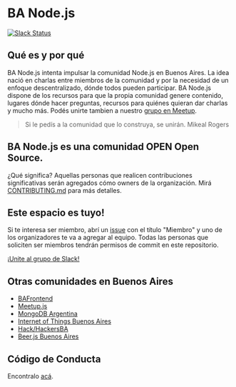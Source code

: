# BA Node.js

[![Slack Status](http://meetupjs.herokuapp.com/badge.svg)](http://meetupjs.herokuapp.com)

## Qué es y por qué

BA Node.js intenta impulsar la comunidad Node.js en Buenos Aires. La idea nació en charlas entre miembros de la comunidad y por la necesidad de un enfoque descentralizado, dónde todos pueden participar. BA Node.js dispone de los recursos para que la propia comunidad genere contenido, lugares dónde hacer preguntas, recursos para quiénes quieran dar charlas y mucho más. Podés unirte tambien a nuestro [grupo en Meetup][1].

> Si le pedís a la comunidad que lo construya, se unirán. Mikeal Rogers


## BA Node.js es una comunidad OPEN Open Source. 

¿Qué significa? Aquellas personas que realicen contribuciones significativas serán agregados cómo owners de la organización. Mirá [CONTRIBUTING.md][2] para más detalles.

## Este espacio es tuyo!
Si te interesa ser miembro, abrí un [issue][9] con el título "Miembro" y uno de los organizadores te va a agregar al equipo.
Todas las personas que soliciten ser miembros tendrán permisos de commit en este repositorio.

[¡Unite al grupo de Slack!](http://meetupjs.herokuapp.com/)

## Otras comunidades en Buenos Aires
- [BAFrontend][4]
- [Meetup.js][5]
- [MongoDB Argentina][6]
- [Internet of Things Buenos Aires][7]
- [Hack/HackersBA][8]
- [Beer.js Buenos Aires][10]

## Código de Conducta
Encontralo [acá][3].

[1]: http://www.meetup.com/BANode-Meetup/
[2]: https://github.com/banodejs/miembros/blob/master/CONTRIBUTING.md
[3]: https://github.com/banodejs/miembros/blob/master/CONDUCT.md
[4]: http://www.meetup.com/BAFrontend/
[5]: http://www.meetup.com/Meetup-js/
[6]: http://www.meetup.com/MongoDB-Argentina/
[7]: http://www.meetup.com/IoT-Buenos-Aires/
[8]: http://www.meetup.com/HacksHackersBA/
[9]: https://github.com/banodejs/miembros/issues/new
[10]: http://www.meetup.com/Beer-js-Buenos-Aires
